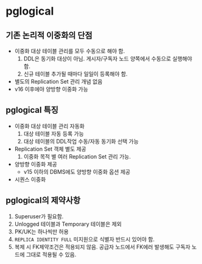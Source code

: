 # pglogical

## 기존 논리적 이중화의 단점
- 이중화 대상 테이블 관리를 모두 수동으로 해야 함.
  1. DDL은 동기화 대상이 아님. 게시자/구독자 노드 양쪽에서 수동으로 실행해야 함.
  2. 신규 테이블 추가될 때마다 일일이 등록해야 함.
- 별도의 Replication Set 관리 개념 없음
- v16 이후에야 양방향 이중화 가능

## pglogical 특징
- 이중화 대상 테이블 관리 자동화
  1. 대상 테이블 자동 등록 가능
  2. 대상 테이블의 DDL작업 수동/자동 동기화 선택 가능
- Replication Set 객체 별도 제공
  1. 이중화 목적 별 여러 Replication Set 관리 가능.
- 양방향 이중화 제공
  - v15 이하의 DBMS에도 양방향 이중화 옵션 제공
- 시퀀스 이중화

## pglogical의 제약사항
1. Superuser가 필요함.
2. Unlogged 테이블과 Temporary 테이블은 제외
3. PK/UK는 하나씩만 허용
4. `REPLICA IDENTITY FULL` 미지원으로 식별자 반드시 있어야 함.
5. 복제 시 FK제약조건은 적용되지 않음. 공급자 노드에서 FK에러 발생해도 구독자 노드에 그대로 적용될 수 있음.
